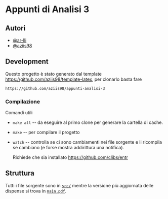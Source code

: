 
# Appunti di Analisi 3

## Autori

- [@ar-lli](https://github.com/ar-lli)
- [@aziis98](https://github.com/aziis98)

## Development

Questo progetto è stato generato dal template <https://github.com/aziis98/template-latex>, per clonarlo basta fare

```bash
https://github.com/aziis98/appunti-analisi-3
```

### Compilazione

Comandi utili

- `make all` -- da eseguire al primo clone per generare la cartella di cache.

- `make` -- per compilare il progetto

- `watch` -- controlla se ci sono cambiamenti nei file sorgente e li ricompila se cambiano (e forse mostra addirittura una notifica).

	Richiede che sia installato <https://github.com/clibs/entr>

## Struttura

Tutti i file sorgente sono in [`src/`](./src) mentre la versione più aggiornata delle dispense si trova in [`main.pdf`](./main.pdf).
